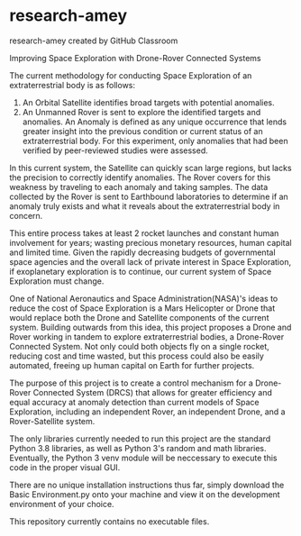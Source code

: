 # research-amey
research-amey created by GitHub Classroom

Improving Space Exploration with Drone-Rover Connected Systems

The current methodology for conducting Space Exploration of an extraterrestrial body is as follows: 
  1. An Orbital Satellite identifies broad targets with potential anomalies. 
  2. An Unmanned Rover is sent to explore the identified targets and anomalies. 
An Anomaly is defined as any unique occurrence that lends greater insight into the previous condition or current status of an extraterrestrial body. For this experiment, only anomalies that had been verified by peer-reviewed studies were assessed.

In this current system, the Satellite can quickly scan large regions, but lacks the precision to correctly identify anomalies. The Rover covers for this weakness by traveling to each anomaly and taking samples. The data collected by the Rover is sent to Earthbound laboratories to determine if an anomaly truly exists and what it reveals about the extraterrestrial body in concern.

This entire process takes at least 2 rocket launches and constant human involvement for years; wasting precious monetary resources, human capital and limited time. Given the rapidly decreasing budgets of governmental space agencies and the overall lack of private interest in Space Exploration, if exoplanetary exploration is to continue, our current system of Space Exploration must change.

One of National Aeronautics and Space Administration(NASA)'s ideas to reduce the cost of Space Exploration is a Mars Helicopter or Drone that would replace both the Drone and Satellite components of the current system. Building outwards from this idea, this project proposes a Drone and Rover working in tandem to explore extraterrestrial bodies, a Drone-Rover Connected System. Not only could both objects fly on a single rocket, reducing cost and time wasted, but this process could also be easily automated, freeing up human capital on Earth for further projects.

The purpose of this project is to create a control mechanism for a Drone-Rover Connected System (DRCS) that allows for greater efficiency and equal accuracy at anomaly detection than current models of Space Exploration, including an independent Rover, an independent Drone, and a Rover-Satellite system.


The only libraries currently needed to run this project are the standard Python 3.8 libraries, as well as Python 3's random and math libraries. Eventually, the Python 3 venv module will be neccessary to execute this code in the proper visual GUI.

There are no unique installation instructions thus far, simply download the Basic Environment.py onto your machine and view it on the development environment of your choice.

This repository currently contains no executable files.
